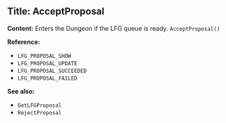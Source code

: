 ## Title: AcceptProposal

**Content:**
Enters the Dungeon if the LFG queue is ready.
`AcceptProposal()`

**Reference:**
- `LFG_PROPOSAL_SHOW`
- `LFG_PROPOSAL_UPDATE`
- `LFG_PROPOSAL_SUCCEEDED`
- `LFG_PROPOSAL_FAILED`

**See also:**
- `GetLFGProposal`
- `RejectProposal`